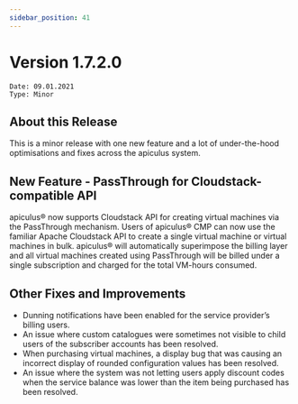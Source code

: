 ```yaml
---
sidebar_position: 41
---
```

# Version 1.7.2.0
```
Date: 09.01.2021
Type: Minor
```

## About this Release

This is a minor release with one new feature and a lot of under-the-hood optimisations and fixes across the apiculus system.

## New Feature - PassThrough for Cloudstack-compatible API

apiculus® now supports Cloudstack API for creating virtual machines via the PassThrough mechanism. Users of apiculus® CMP can now use the familiar Apache Cloudstack API to create a single virtual machine or virtual machines in bulk. apiculus® will automatically superimpose the billing layer and all virtual machines created using PassThrough will be billed under a single subscription and charged for the total VM-hours consumed.

## Other Fixes and Improvements

- Dunning notifications have been enabled for the service provider’s billing users.
- An issue where custom catalogues were sometimes not visible to child users of the subscriber accounts has been resolved.
- When purchasing virtual machines, a display bug that was causing an incorrect display of rounded configuration values has been resolved.
- An issue where the system was not letting users apply discount codes when the service balance was lower than the item being purchased has been resolved.